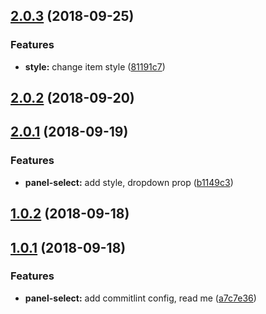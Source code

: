 <a name="2.0.3"></a>
## [2.0.3](https://github.com/petkit-io/ngx-material-panel-select/compare/v2.0.2...v2.0.3) (2018-09-25)


### Features

* **style:** change item style ([81191c7](https://github.com/petkit-io/ngx-material-panel-select/commit/81191c7))



<a name="2.0.2"></a>
## [2.0.2](https://github.com/petkit-io/ngx-material-panel-select/compare/v2.0.1...v2.0.2) (2018-09-20)



<a name="2.0.1"></a>
## [2.0.1](https://github.com/petkit-io/ngx-material-panel-select/compare/v1.0.2...v2.0.1) (2018-09-19)


### Features

* **panel-select:** add style, dropdown prop ([b1149c3](https://github.com/petkit-io/ngx-material-panel-select/commit/b1149c3))



<a name="1.0.2"></a>
## [1.0.2](https://github.com/petkit-io/ngx-material-panel-select/compare/v1.0.1...v1.0.2) (2018-09-18)



<a name="1.0.1"></a>
## [1.0.1](https://github.com/petkit-io/ngx-material-panel-select/compare/a7c7e36...v1.0.1) (2018-09-18)


### Features

* **panel-select:** add commitlint config, read me ([a7c7e36](https://github.com/petkit-io/ngx-material-panel-select/commit/a7c7e36))



